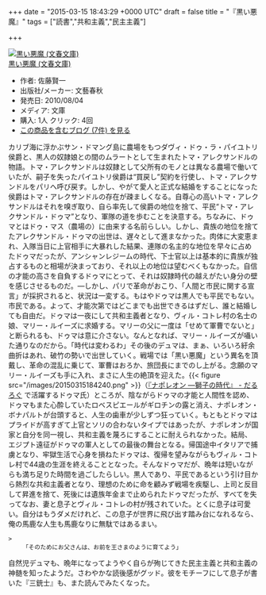 
+++
date = "2015-03-15 18:43:29 +0000 UTC"
draft = false
title = "『黒い悪魔』"
tags = ["読書","共和主義","民主主義"]

+++
<div class="hatena-asin-detail"><a href="http://www.amazon.co.jp/exec/obidos/ASIN/4167773899/bestylesnet-22/"><img src="https://images-fe.ssl-images-amazon.com/images/I/61b%2BBWqD1yL._SL160_.jpg" class="hatena-asin-detail-image" alt="黒い悪魔 (文春文庫)" title="黒い悪魔 (文春文庫)"/></a><div class="hatena-asin-detail-info"><a href="http://www.amazon.co.jp/exec/obidos/ASIN/4167773899/bestylesnet-22/">黒い悪魔 (文春文庫)</a><ul><li><span class="hatena-asin-detail-label">作者:</span> 佐藤賢一</li><li><span class="hatena-asin-detail-label">出版社/メーカー:</span> 文藝春秋</li><li><span class="hatena-asin-detail-label">発売日:</span> 2010/08/04</li><li><span class="hatena-asin-detail-label">メディア:</span> 文庫</li><li><span class="hatena-asin-detail-label">購入</span>: 1人 <span class="hatena-asin-detail-label">クリック</span>: 4回</li><li><a href="http://d.hatena.ne.jp/asin/4167773899/bestylesnet-22" target="_blank">この商品を含むブログ (7件) を見る</a></li></ul></div><div class="hatena-asin-detail-foot"></div></div>カリブ海に浮かぶサン・ドマング島に農場をもつダヴィ・ドゥ・ラ・パイユトリ侯爵と、黒人の奴隷娘との間のムラートとして生まれたトマ・アレクサンドルの物語。トマ・アレクサンドルは奴隷として父所有のモノとは異なる農場で働いていたが、嗣子を失ったパイユトリ侯爵は“買戻し”契約を行使し、トマ・アレクサンドルをパリへ呼び戻す。しかし、やがて愛人と正式な結婚をすることになった侯爵はトマ・アレクサンドルの存在が疎ましくなる。自尊心の高いトマ・アレクサンドルはそれを嗅ぎ取り、自ら率先して侯爵の地位を捨て、平民“トマ・アレクサンドル・ドゥマ”となり、軍隊の道を歩むことを決意する。ちなみに、ドゥマとはドゥ・マス（農場の）に由来する名前らしい。しかし、貴族の地位を捨てたアレクサンドル・ドゥマの出世は、遅々として進まなかった。肉体に大変恵まれ、入隊当日に上官相手に大暴れした結果、連隊の名主的な地位を早々に占めたドゥマだったが、アンシャンレジームの時代、下士官以上は基本的に貴族が独占するものと相場が決まっており、それ以上の地位は望むべくもなかった。自信の才能の高さを自負するドゥマにとって、それは奴隷時代の越えがたい身分の壁を感じさせるものだ。―しかし、パリで革命がおこり、「人間と市民に関する宣言」が採択されると、状況は一変する。もはやドゥマは黒人でも平民でもない。市民である。よって、才能次第ではどこまでも出世できるはずだし、誰と結婚しても自由だ。ドゥマは一夜にして共和主義者となり、ヴィル・コトレ村の名士の娘、マリー・ルイーズに求婚する。マリーの父に一度は「せめて軍曹でないと」と断られるも、ドゥマは意に介さない。なんとなれば、マリー・ルイーズが囁いた通りなのだから。「時代は変わるわ」その後のデュマは、まぁ、いろいろ紆余曲折はあれ、破竹の勢いで出世していく。戦場では「黒い悪魔」という異名を頂戴し、革命の混乱に乗じて、軍曹はおろか、旅団長にまでのし上がる。念願のマリー・ルイーズも手に入れ、まさに人生の絶頂を迎えた。{{< figure src="/images/20150315184240.png"  >}}（<a href="https://blog.daruyanagi.jp/entry/2015/02/19/025618">『ナポレオン ―獅子の時代』 - だるろぐ</a> で活躍するドゥマ氏）ところが、陰ながらドゥマの才能と人間性を認め、ドゥマもまた心酔していたロベスピエールがギロチンの露と消え、ナポレオン・ボナパルトが台頭すると、人生の歯車が少しずつ狂っていく。もともとドゥマはプライドが高すぎて上官とソリの合わないタイプではあったが、ナポレオンが国家と自分を同一視し、共和主義を蔑ろにすることに耐えられなかった。結局、エジプト遠征がドゥマの軍人としての最後の舞台となる。帰国途中イタリアで捕虜となり、牢獄生活で心身を損ねたドゥマは、復帰を望みながらもヴィル・コトレ村で44歳の生涯を終えることとなった。そんなドゥマだが、晩年は短いながらも満ち足りた時間を過ごしたらしい。黒人であり、平民であるという引け目から熱烈な共和主義者となり、理想のために命を顧みず戦場を疾駆し、上司と反目して昇進を捨て、死後には遺族年金まで止められたドゥマだったが、すべてを失ってなお、妻と息子とヴィル・コトレの村が残されていた。とくに息子は可愛い。自分はもうダメだけれど、この息子が世界に飛び出す踏み台になれるなら、俺の馬鹿な人生も馬鹿なりに無駄ではあるまい。

    >
        「そのためにお父さんは、お前を王さまのように育てよう」

    
自然児デュマも、晩年になってようやく自らが殉じてきた民主主義と共和主義の神髄を知ったようだ。さわやかな読後感がグッド。彼をモチーフにして息子が書いた『三銃士』も、また読んでみたくなった。


